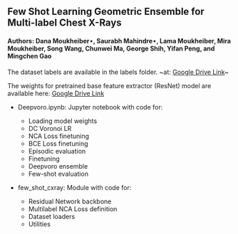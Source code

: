 ## Few Shot Learning Geometric Ensemble for Multi-label Chest X-Rays
#### Authors: Dana Moukheiber⋆, Saurabh Mahindre⋆, Lama Moukheiber, Mira Moukheiber, Song Wang, Chunwei Ma, George Shih, Yifan Peng, and Mingchen Gao

The dataset labels are available in the labels folder. ~at: [Google Drive Link](https://drive.google.com/drive/folders/14sE39WIgymO059VhWcv4aj0wf8SzrOT9?usp=sharing)~

The weights for pretrained base feature extractor (ResNet) model are available here: [Google Drive Link](https://drive.google.com/file/d/1h0NG_VlF7Ha-IUbq5wAWzIL5Cdz8COY6/view?usp=sharing)

- Deepvoro.ipynb: Jupyter notebook with code for:
  - Loading model weights
  - DC Voronoi LR
  - NCA Loss finetuning
  - BCE Loss finetuning
  - Episodic evaluation
  - Finetuning
  - Deepvoro ensemble
  - Few-shot evaluation
  
- few_shot_cxray: Module with code for:
  - Residual Network backbone
  - Multilabel NCA Loss definition
  - Dataset loaders
  - Utilities
